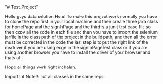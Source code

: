 "# Test_Project" 

Hello guys data solution Here!
To make this project work normally you have to clone the repo first in your local machine and then create three java class for homePage and the signInPage 
and the third is a junit test case file so then copy all the code in each file and then you have to import the selenium jarfile in the class path of the project in the build path,  and then all the error must be corrected in the code 
the last step is to put the right link of the msdriver if you are using edge in the signInPageTest class or if you are using another browser you have to install the driver of your browser and thats all .

Hope all things work right inchalah.


Important Note!!: put all classes in the same repo.
